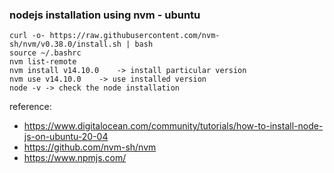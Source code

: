 ### nodejs installation using nvm - ubuntu
```
curl -o- https://raw.githubusercontent.com/nvm-sh/nvm/v0.38.0/install.sh | bash
source ~/.bashrc
nvm list-remote
nvm install v14.10.0    -> install particular version
nvm use v14.10.0    -> use installed version
node -v -> check the node installation
```
reference:
*   https://www.digitalocean.com/community/tutorials/how-to-install-node-js-on-ubuntu-20-04
*   https://github.com/nvm-sh/nvm
*   https://www.npmjs.com/